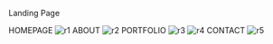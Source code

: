 Landing Page

HOMEPAGE
![r1](https://github.com/motelangela07/Landing-Page/assets/148295519/6df51954-5d7c-471f-8e56-8ccac1c7f666)
ABOUT
![r2](https://github.com/motelangela07/Landing-Page/assets/148295519/5b441271-a24e-475f-9481-ff422ed9b225)
PORTFOLIO
![r3](https://github.com/motelangela07/Landing-Page/assets/148295519/c9d69e12-0629-40cb-a5ed-093d3769d01d)
![r4](https://github.com/motelangela07/Landing-Page/assets/148295519/c6e070ca-5695-4c6e-ab0e-50c85f083204)
CONTACT
![r5](https://github.com/motelangela07/Landing-Page/assets/148295519/544d26f8-4791-48a8-991d-3b2038d1d52f)
